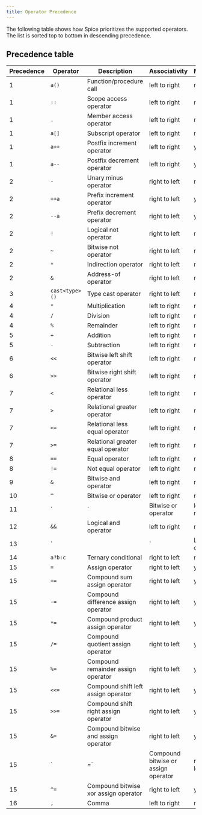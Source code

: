 ```yaml
---
title: Operator Precedence
---
```


The following table shows how Spice prioritizes the supported operators. The list is sorted top to bottom in descending precedence.

## Precedence table

| Precedence | Operator       | Description                          | Associativity | Modifying |
| ---------- |----------------| ------------------------------------ | ------------- | --------- |
| 1          | `a()`          | Function/procedure call              | left to right | no        |
| 1          | `::`           | Scope access operator                | left to right | no        |
| 1          | `.`            | Member access operator               | left to right | no        |
| 1          | `a[]`          | Subscript operator                   | left to right | no        |
| 1          | `a++`          | Postfix increment operator           | left to right | yes       |
| 1          | `a--`          | Postfix decrement operator           | left to right | yes       |
| 2          | `-`            | Unary minus operator                 | right to left | no        |
| 2          | `++a`          | Prefix increment operator            | right to left | yes       |
| 2          | `--a`          | Prefix decrement operator            | right to left | yes       |
| 2          | `!`            | Logical not operator                 | right to left | no        |
| 2          | `~`            | Bitwise not operator                 | right to left | no        |
| 2          | `*`            | Indirection operator                 | right to left | no        |
| 2          | `&`            | Address-of operator                  | right to left | no        |
| 3          | `cast<type>()` | Type cast operator                   | right to left | no        |
| 4          | `*`            | Multiplication                       | left to right | no        |
| 4          | `/`            | Division                             | left to right | no        |
| 4          | `%`            | Remainder                            | left to right | no        |
| 5          | `+`            | Addition                             | left to right | no        |
| 5          | `-`            | Subtraction                          | left to right | no        |
| 6          | `<<`           | Bitwise left shift operator          | left to right | no        |
| 6          | `>>`           | Bitwise right shift operator         | left to right | no        |
| 7          | `<`            | Relational less operator             | left to right | no        |
| 7          | `>`            | Relational greater operator          | left to right | no        |
| 7          | `<=`           | Relational less equal operator       | left to right | no        |
| 7          | `>=`           | Relational greater equal operator    | left to right | no        |
| 8          | `==`           | Equal operator                       | left to right | no        |
| 8          | `!=`           | Not equal operator                   | left to right | no        |
| 9          | `&`            | Bitwise and operator                 | left to right | no        |
| 10         | `^`            | Bitwise or operator                  | left to right | no        |
| 11         | `|`            | Bitwise or operator                  | left to right | no        |
| 12         | `&&`           | Logical and operator                 | left to right | no        |
| 13         | `||`           | Logical or operator                  | left to right | no        |
| 14         | `a?b:c`        | Ternary conditional                  | right to left | no        |
| 15         | `=`            | Assign operator                      | right to left | yes       |
| 15         | `+=`           | Compound sum assign operator         | right to left | yes       |
| 15         | `-=`           | Compound difference assign operator  | right to left | yes       |
| 15         | `*=`           | Compound product assign operator     | right to left | yes       |
| 15         | `/=`           | Compound quotient assign operator    | right to left | yes       |
| 15         | `%=`           | Compound remainder assign operator   | right to left | yes       |
| 15         | `<<=`          | Compound shift left assign operator  | right to left | yes       |
| 15         | `>>=`          | Compound shift right assign operator | right to left | yes       |
| 15         | `&=`           | Compound bitwise and assign operator | right to left | yes       |
| 15         | `|=`           | Compound bitwise or assign operator  | right to left | yes       |
| 15         | `^=`           | Compound bitwise xor assign operator | right to left | yes       |
| 16         | `,`            | Comma                                | left to right | no        |
